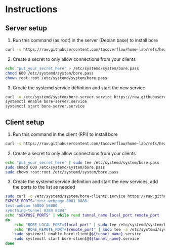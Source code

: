 # Instructions

## Server setup 
1. Run this command (as root) in the server (Debian base) to install bore

```bash
curl -s https://raw.githubusercontent.com/tacoverflow/home-lab/refs/heads/main/setup/tunnels/server-bore-installation.sh | bash
```

2. Create a secret to only allow connections from your clients

```bash
echo "put_your_secret_here" > /etc/systemd/system/bore.pass
chmod 600 /etc/systemd/system/bore.pass
chown root:root /etc/systemd/system/bore.pass
```

3. Create the systemd service definition and start the new service

```bash
curl -o /etc/systemd/system/bore-server.service https://raw.githubusercontent.com/tacoverflow/home-lab/refs/heads/main/setup/tunnels/systemd/bore-server.service
systemctl enable bore-server.service
systemctl start bore-server.service
```


## Client setup
1. Run this command in the client (RPi) to install bore

```bash
curl -s https://raw.githubusercontent.com/tacoverflow/home-lab/refs/heads/main/setup/tunnels/client-rpi-bore-installation.sh | bash
```

2. Create a secret to only allow connections from your clients

```bash
echo "put_your_secret_here" | sudo tee /etc/systemd/system/bore.pass
sudo chmod 600 /etc/systemd/system/bore.pass
sudo chown root:root /etc/systemd/system/bore.pass
```

3. Create the systemd service definition and start the new services, add the ports to the list as needed

```bash
sudo curl -o /etc/systemd/system/bore-client@.service https://raw.githubusercontent.com/tacoverflow/home-lab/refs/heads/main/setup/tunnels/systemd/bore-client%40.service
EXPOSE_PORTS="test-webpage 8081 8888
test-webcam 56000 56000
syncthing-tunnel 8384 8384"
echo "$EXPOSE_PORTS" | while read tunnel_name local_port remote_port
do
    echo "BORE_LOCAL_PORT=$local_port" | sudo tee /etc/systemd/system/bore-${tunnel_name}.conf
    echo "BORE_REMOTE_PORT=$remote_port" | sudo tee -a /etc/systemd/system/bore-${tunnel_name}.conf
    sudo systemctl enable bore-client@${tunnel_name}.service
    sudo systemctl start bore-client@${tunnel_name}.service
done
```

